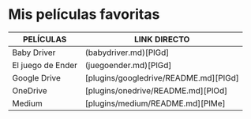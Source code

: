 # Mis películas favoritas

| PELÍCULAS | LINK DIRECTO |
| --------- | ------------ |
| Baby Driver | (babydriver.md)[PlGd] |
| El juego de Ender | (juegoender.md)[PlGd] |
| Google Drive | [plugins/googledrive/README.md][PlGd] |
| OneDrive | [plugins/onedrive/README.md][PlOd] |
| Medium | [plugins/medium/README.md][PlMe] |
